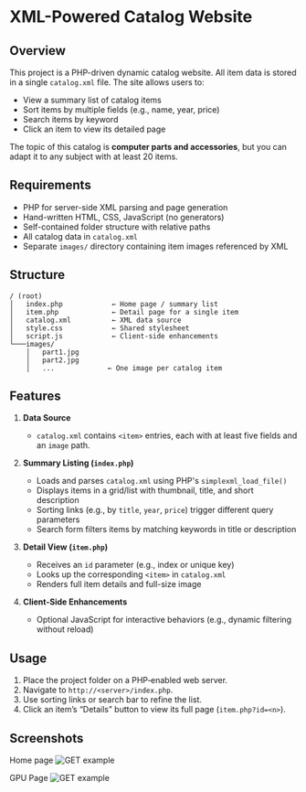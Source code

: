 # XML-Powered Catalog Website

## Overview

This project is a PHP-driven dynamic catalog website. All item data is stored in a single `catalog.xml` file. The site allows users to:

- View a summary list of catalog items  
- Sort items by multiple fields (e.g., name, year, price)  
- Search items by keyword  
- Click an item to view its detailed page  

The topic of this catalog is **computer parts and accessories**, but you can adapt it to any subject with at least 20 items.

## Requirements

- PHP for server-side XML parsing and page generation  
- Hand-written HTML, CSS, JavaScript (no generators)  
- Self-contained folder structure with relative paths  
- All catalog data in `catalog.xml`  
- Separate `images/` directory containing item images referenced by XML  

## Structure

```
/ (root)
│   index.php            ← Home page / summary list  
│   item.php             ← Detail page for a single item  
│   catalog.xml          ← XML data source  
│   style.css            ← Shared stylesheet  
│   script.js            ← Client-side enhancements  
└───images/
    │   part1.jpg
    │   part2.jpg
    │   ...             ← One image per catalog item
```

## Features

1. **Data Source**  
   - `catalog.xml` contains `<item>` entries, each with at least five fields and an `image` path.  

2. **Summary Listing (`index.php`)**  
   - Loads and parses `catalog.xml` using PHP's `simplexml_load_file()`  
   - Displays items in a grid/list with thumbnail, title, and short description  
   - Sorting links (e.g., by `title`, `year`, `price`) trigger different query parameters  
   - Search form filters items by matching keywords in title or description  

3. **Detail View (`item.php`)**  
   - Receives an `id` parameter (e.g., index or unique key)  
   - Looks up the corresponding `<item>` in `catalog.xml`  
   - Renders full item details and full-size image  

4. **Client-Side Enhancements**  
   - Optional JavaScript for interactive behaviors (e.g., dynamic filtering without reload)  

## Usage

1. Place the project folder on a PHP‑enabled web server.  
2. Navigate to `http://<server>/index.php`.  
3. Use sorting links or search bar to refine the list.  
4. Click an item’s “Details” button to view its full page (`item.php?id=<n>`).

## Screenshots 

Home page
![GET example](pic2.jpg?raw=true "Home page")

GPU Page
![GET example](pic1.jpg?raw=true "Home page")
